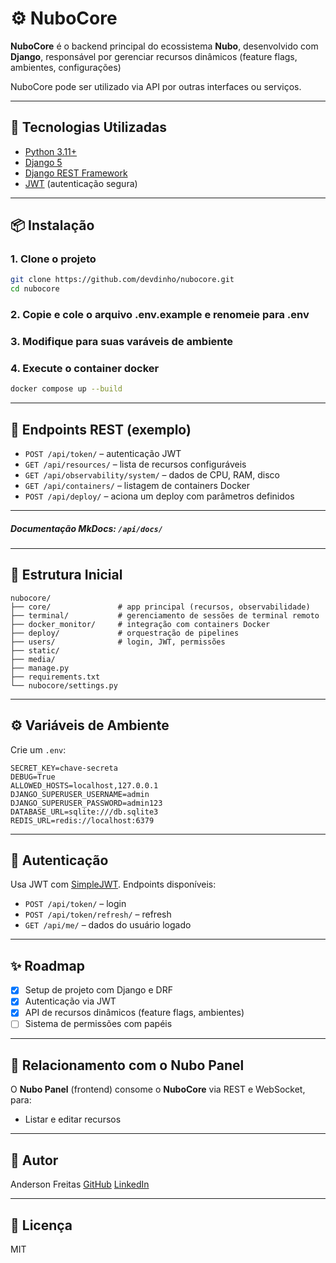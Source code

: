 
# ⚙️ NuboCore

**NuboCore** é o backend principal do ecossistema **Nubo**, desenvolvido com **Django**, responsável por gerenciar recursos dinâmicos (feature flags, ambientes, configurações)

NuboCore pode ser utilizado via API por outras interfaces ou serviços.

---

## 🚀 Tecnologias Utilizadas

- [Python 3.11+](https://www.python.org/)
- [Django 5](https://docs.djangoproject.com/)
- [Django REST Framework](https://www.django-rest-framework.org/)
- [JWT](https://django-rest-framework-simplejwt.readthedocs.io/) (autenticação segura)

---

## 📦 Instalação

### 1. Clone o projeto

```bash
git clone https://github.com/devdinho/nubocore.git
cd nubocore
````

### 2. Copie e cole o arquivo .env.example e renomeie para .env

### 3. Modifique para suas varáveis de ambiente

### 4. Execute o container docker

```bash
docker compose up --build
```

---

## 🧪 Endpoints REST (exemplo)

* `POST /api/token/` – autenticação JWT
* `GET /api/resources/` – lista de recursos configuráveis
* `GET /api/observability/system/` – dados de CPU, RAM, disco
* `GET /api/containers/` – listagem de containers Docker
* `POST /api/deploy/` – aciona um deploy com parâmetros definidos

---
##### Documentação MkDocs: `/api/docs/`
---


## 📁 Estrutura Inicial

```
nubocore/
├── core/               # app principal (recursos, observabilidade)
├── terminal/           # gerenciamento de sessões de terminal remoto
├── docker_monitor/     # integração com containers Docker
├── deploy/             # orquestração de pipelines
├── users/              # login, JWT, permissões
├── static/
├── media/
├── manage.py
├── requirements.txt
└── nubocore/settings.py
```

---

## ⚙️ Variáveis de Ambiente

Crie um `.env`:

```env
SECRET_KEY=chave-secreta
DEBUG=True
ALLOWED_HOSTS=localhost,127.0.0.1
DJANGO_SUPERUSER_USERNAME=admin
DJANGO_SUPERUSER_PASSWORD=admin123
DATABASE_URL=sqlite:///db.sqlite3
REDIS_URL=redis://localhost:6379
```

---

## 🔐 Autenticação

Usa JWT com [SimpleJWT](https://django-rest-framework-simplejwt.readthedocs.io/).
Endpoints disponíveis:

* `POST /api/token/` – login
* `POST /api/token/refresh/` – refresh
* `GET /api/me/` – dados do usuário logado

---

## ✨ Roadmap

* [x] Setup de projeto com Django e DRF
* [x] Autenticação via JWT
* [x] API de recursos dinâmicos (feature flags, ambientes)
* [ ] Sistema de permissões com papéis

---

## 🔗 Relacionamento com o Nubo Panel

O **Nubo Panel** (frontend) consome o **NuboCore** via REST e WebSocket, para:

* Listar e editar recursos

---

## 👤 Autor

Anderson Freitas
[GitHub](https://github.com/devdinho)
[LinkedIn](https://linkedin.com/in/freitas-anderson)

---

## 📄 Licença

MIT